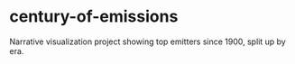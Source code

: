 # century-of-emissions
Narrative visualization project showing top emitters since 1900, split up by era.
